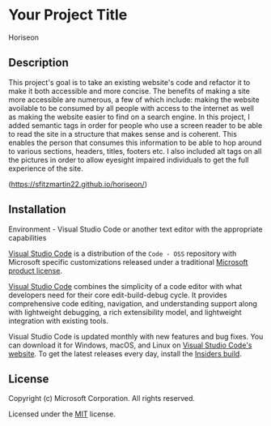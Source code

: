 # Your Project Title
Horiseon

## Description
This project's goal is to take an existing website's code and refactor it to make it both accessible and more concise.  The benefits of making a site more accessible are numerous, a few of which include: making the website avoilable to be consumed by all people with access to the internet as well as making the website easier to find on a search engine.  In this project, I added semantic tags in order for people who use a screen reader to be able to read the site in a structure that makes sense and is coherent.  This enables the person that consumes this information to be able to hop around to various sections, headers, titles, footers etc.  I also included alt tags on all the pictures in order to allow eyesight impaired individuals to get the full experience of the site.

(https://sfitzmartin22.github.io/horiseon/)


## Installation
Environment - Visual Studio Code or another text editor with the appropriate capabilities

[Visual Studio Code](https://code.visualstudio.com) is a distribution of the `Code - OSS` repository with Microsoft specific customizations released under a traditional [Microsoft product license](https://code.visualstudio.com/License/).

[Visual Studio Code](https://code.visualstudio.com) combines the simplicity of a code editor with what developers need for their core edit-build-debug cycle. It provides comprehensive code editing, navigation, and understanding support along with lightweight debugging, a rich extensibility model, and lightweight integration with existing tools.

Visual Studio Code is updated monthly with new features and bug fixes. You can download it for Windows, macOS, and Linux on [Visual Studio Code's website](https://code.visualstudio.com/Download). To get the latest releases every day, install the [Insiders build](https://code.visualstudio.com/insiders).


## License

Copyright (c) Microsoft Corporation. All rights reserved.

Licensed under the [MIT](LICENSE.txt) license.

